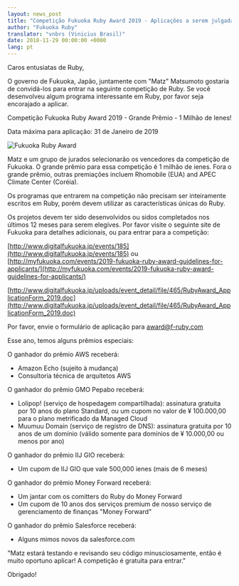 ```yaml
---
layout: news_post
title: "Competição Fukuoka Ruby Award 2019 - Aplicações a serem julgadas pelo Matz"
author: "Fukuoka Ruby"
translator: "vnbrs (Vinicius Brasil)"
date: 2018-11-29 00:00:00 +0000
lang: pt
---
```


Caros entusiatas de Ruby,

O governo de Fukuoka, Japão, juntamente com "Matz" Matsumoto gostaria de convidá-los para entrar na seguinte competição de Ruby. Se você desenvolveu algum programa interessante em Ruby, por favor seja encorajado a aplicar.

Competição Fukuoka Ruby Award 2019 - Grande Prêmio - 1 Milhão de Ienes!

Data máxima para aplicação: 31 de Janeiro de 2019

![Fukuoka Ruby Award](https://www.digitalfukuoka.jp/javascripts/kcfinder/upload/images/fukuokarubyaward2017.png)

Matz e um grupo de jurados selecionarão os vencedores da competição de Fukuoka. O grande prêmio para essa competição é 1 milhão de ienes. Fora o grande prêmio, outras premiações incluem Rhomobile (EUA) and APEC Climate Center (Coréia).


Os programas que entrarem na competição não precisam ser inteiramente escritos em Ruby, porém devem utilizar as características únicas do Ruby.

Os projetos devem ter sido desenvolvidos ou sidos completados nos últimos 12 meses para serem elegíves. Por favor visite o seguinte site de Fukuoka para detalhes adicionais, ou para entrar para a competição:

[http://www.digitalfukuoka.jp/events/185](http://www.digitalfukuoka.jp/events/185)
ou
[http://myfukuoka.com/events/2019-fukuoka-ruby-award-guidelines-for-applicants/](http://myfukuoka.com/events/2019-fukuoka-ruby-award-guidelines-for-applicants/)

[http://www.digitalfukuoka.jp/uploads/event_detail/file/465/RubyAward_ApplicationForm_2019.doc](http://www.digitalfukuoka.jp/uploads/event_detail/file/465/RubyAward_ApplicationForm_2019.doc)

Por favor, envie o formulário de aplicação para award@f-ruby.com

Esse ano, temos alguns prêmios especiais:

O ganhador do prêmio AWS receberá:

* Amazon Echo (sujeito à mudança)
* Consultoria técnica de arquitetos AWS

O ganhador do prêmio GMO Pepabo receberá:

* Lolipop! (serviço de hospedagem compartilhada): assinatura gratuita por 10 anos do plano Standard, ou um cupom no valor de ¥ 100.000,00 para o plano metrificado da Managed Cloud
* Muumuu Domain (serviço de registro de DNS): assinatura gratuita por 10 anos de um domínio (válido somente para domínios de ¥ 10.000,00 ou menos por ano)

O ganhador do prêmio IIJ GIO receberá:

* Um cupom de IIJ GIO que vale 500,000 ienes (mais de 6 meses)

O ganhador do prêmio Money Forward receberá:

* Um jantar com os comitters do Ruby do Money Forward
* Um cupom de 10 anos dos serviços premium de nosso serviço de gerenciamento de finanças "Money Forward"

O ganhador do prêmio Salesforce receberá:

* Alguns mimos novos da salesforce.com

"Matz estará testando e revisando seu código minusciosamente, então é muito oportuno aplicar! A competição é gratuita para entrar."

Obrigado!
